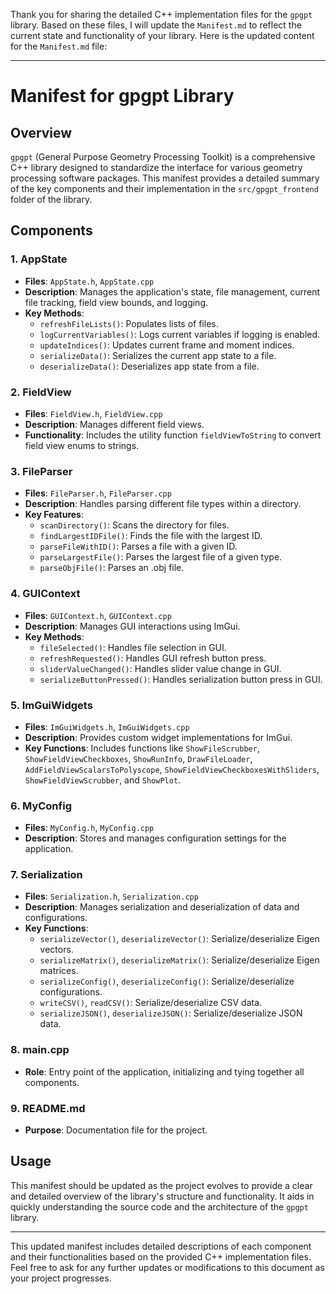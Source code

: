 Thank you for sharing the detailed C++ implementation files for the `gpgpt` library. Based on these files, I will update the `Manifest.md` to reflect the current state and functionality of your library. Here is the updated content for the `Manifest.md` file:

---

# Manifest for gpgpt Library

## Overview
`gpgpt` (General Purpose Geometry Processing Toolkit) is a comprehensive C++ library designed to standardize the interface for various geometry processing software packages. This manifest provides a detailed summary of the key components and their implementation in the `src/gpgpt_frontend` folder of the library.

## Components

### 1. AppState
- **Files**: `AppState.h`, `AppState.cpp`
- **Description**: Manages the application's state, file management, current file tracking, field view bounds, and logging.
- **Key Methods**:
  - `refreshFileLists()`: Populates lists of files.
  - `logCurrentVariables()`: Logs current variables if logging is enabled.
  - `updateIndices()`: Updates current frame and moment indices.
  - `serializeData()`: Serializes the current app state to a file.
  - `deserializeData()`: Deserializes app state from a file.

### 2. FieldView
- **Files**: `FieldView.h`, `FieldView.cpp`
- **Description**: Manages different field views.
- **Functionality**: Includes the utility function `fieldViewToString` to convert field view enums to strings.

### 3. FileParser
- **Files**: `FileParser.h`, `FileParser.cpp`
- **Description**: Handles parsing different file types within a directory.
- **Key Features**:
  - `scanDirectory()`: Scans the directory for files.
  - `findLargestIDFile()`: Finds the file with the largest ID.
  - `parseFileWithID()`: Parses a file with a given ID.
  - `parseLargestFile()`: Parses the largest file of a given type.
  - `parseObjFile()`: Parses an .obj file.

### 4. GUIContext
- **Files**: `GUIContext.h`, `GUIContext.cpp`
- **Description**: Manages GUI interactions using ImGui.
- **Key Methods**:
  - `fileSelected()`: Handles file selection in GUI.
  - `refreshRequested()`: Handles GUI refresh button press.
  - `sliderValueChanged()`: Handles slider value change in GUI.
  - `serializeButtonPressed()`: Handles serialization button press in GUI.

### 5. ImGuiWidgets
- **Files**: `ImGuiWidgets.h`, `ImGuiWidgets.cpp`
- **Description**: Provides custom widget implementations for ImGui.
- **Key Functions**: Includes functions like `ShowFileScrubber`, `ShowFieldViewCheckboxes`, `ShowRunInfo`, `DrawFileLoader`, `AddFieldViewScalarsToPolyscope`, `ShowFieldViewCheckboxesWithSliders`, `ShowFieldViewScrubber`, and `ShowPlot`.

### 6. MyConfig
- **Files**: `MyConfig.h`, `MyConfig.cpp`
- **Description**: Stores and manages configuration settings for the application.

### 7. Serialization
- **Files**: `Serialization.h`, `Serialization.cpp`
- **Description**: Manages serialization and deserialization of data and configurations.
- **Key Functions**:
  - `serializeVector()`, `deserializeVector()`: Serialize/deserialize Eigen vectors.
  - `serializeMatrix()`, `deserializeMatrix()`: Serialize/deserialize Eigen matrices.
  - `serializeConfig()`, `deserializeConfig()`: Serialize/deserialize configurations.
  - `writeCSV()`, `readCSV()`: Serialize/deserialize CSV data.
  - `serializeJSON()`, `deserializeJSON()`: Serialize/deserialize JSON data.

### 8. main.cpp
- **Role**: Entry point of the application, initializing and tying together all components.

### 9. README.md
- **Purpose**: Documentation file for the project.

## Usage

This manifest should be updated as the project evolves to provide a clear and detailed overview of the library's structure and functionality. It aids in quickly understanding the source code and the architecture of the `gpgpt` library.

---

This updated manifest includes detailed descriptions of each component and their functionalities based on the provided C++ implementation files. Feel free to ask for any further updates or modifications to this document as your project progresses.